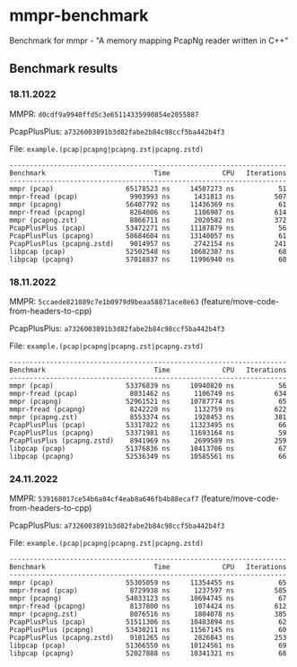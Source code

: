 # mmpr-benchmark

Benchmark for mmpr - "A memory mapping PcapNg reader written in C++"

## Benchmark results

### 18.11.2022

MMPR: `d0cdf9a9940ffd5c3e65114335990854e2055887`

PcapPlusPlus: `a7326003891b3d82fabe2b84c98ccf5ba442b4f3`

File: `example.(pcap|pcapng|pcapng.zst|pcapng.zstd)`

```
---------------------------------------------------------------------
Benchmark                           Time             CPU   Iterations
---------------------------------------------------------------------
mmpr (pcap)                  65178523 ns     14507273 ns           51
mmpr-fread (pcap)             9903993 ns      1431813 ns          507
mmpr (pcapng)                56407792 ns     11436369 ns           61
mmpr-fread (pcapng)           8264006 ns      1106907 ns          614
mmpr (pcapng.zst)             8866711 ns      2020582 ns          372
PcapPlusPlus (pcap)          53472271 ns     11187879 ns           56
PcapPlusPlus (pcapng)        58684604 ns     13140057 ns           61
PcapPlusPlus (pcapng.zstd)    9014957 ns      2742154 ns          241
libpcap (pcap)               52502548 ns     10682387 ns           68
libpcap (pcapng)             57018837 ns     11996940 ns           60
```

### 18.11.2022

MMPR: `5ccaede821089c7e1b0979d9beaa58871ace8e63` (feature/move-code-from-headers-to-cpp)

PcapPlusPlus: `a7326003891b3d82fabe2b84c98ccf5ba442b4f3`

File: `example.(pcap|pcapng|pcapng.zst|pcapng.zstd)`

```
---------------------------------------------------------------------
Benchmark                           Time             CPU   Iterations
---------------------------------------------------------------------
mmpr (pcap)                  53376839 ns     10940820 ns           56
mmpr-fread (pcap)             8031462 ns      1106749 ns          634
mmpr (pcapng)                52961521 ns     10787774 ns           65
mmpr-fread (pcapng)           8242220 ns      1132759 ns          622
mmpr (pcapng.zst)             8553374 ns      1928453 ns          381
PcapPlusPlus (pcap)          53317822 ns     11323495 ns           66
PcapPlusPlus (pcapng)        53371981 ns     11693164 ns           59
PcapPlusPlus (pcapng.zstd)    8941969 ns      2699589 ns          259
libpcap (pcap)               51376836 ns     10413706 ns           67
libpcap (pcapng)             52536349 ns     10585561 ns           66
```

### 24.11.2022

MMPR: `539168017ce54b6a84cf4eab8a646fb4b88ecaf7` (feature/move-code-from-headers-to-cpp)

PcapPlusPlus: `a7326003891b3d82fabe2b84c98ccf5ba442b4f3`

File: `example.(pcap|pcapng|pcapng.zst|pcapng.zstd)`

```
---------------------------------------------------------------------
Benchmark                           Time             CPU   Iterations
---------------------------------------------------------------------
mmpr (pcap)                  55305059 ns     11354455 ns           65
mmpr-fread (pcap)             8729938 ns      1237597 ns          585
mmpr (pcapng)                54033123 ns     10694745 ns           67
mmpr-fread (pcapng)           8137800 ns      1074424 ns          612
mmpr (pcapng.zst)             8076516 ns      1804078 ns          385
PcapPlusPlus (pcap)          51511306 ns     10483894 ns           62
PcapPlusPlus (pcapng)        53430211 ns     11567145 ns           60
PcapPlusPlus (pcapng.zstd)    9181265 ns      2826843 ns          253
libpcap (pcap)               51366550 ns     10124561 ns           69
libpcap (pcapng)             52027888 ns     10341321 ns           68
```
